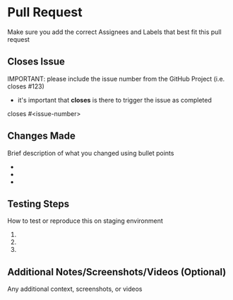 # Pull Request

Make sure you add the correct Assignees and Labels that best fit this pull request

## Closes Issue

IMPORTANT: please include the issue number from the GitHub Project (i.e. closes #123)
- it's important that **closes** is there to trigger the issue as completed

closes #\<issue-number\>

## Changes Made

Brief description of what you changed using bullet points

-
-
-

## Testing Steps

How to test or reproduce this on staging environment

1.
2.
3.

## Additional Notes/Screenshots/Videos (Optional)

Any additional context, screenshots, or videos
